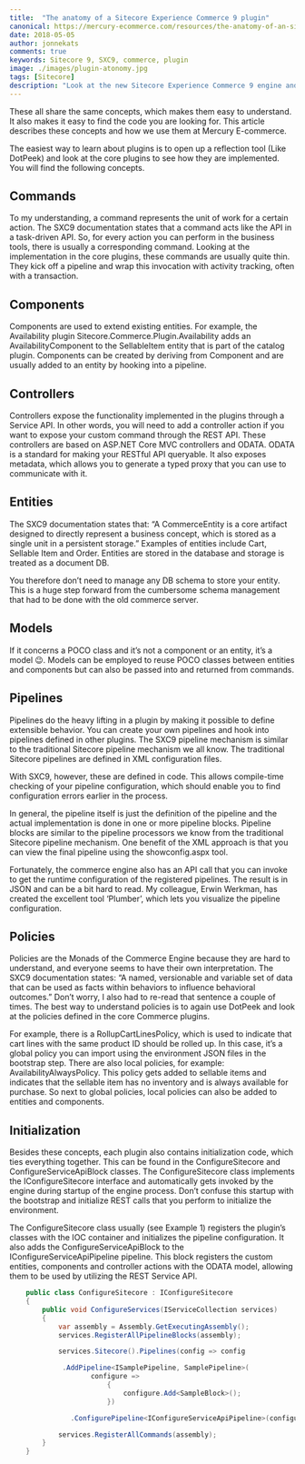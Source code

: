 ```yaml
---
title:  "The anatomy of a Sitecore Experience Commerce 9 plugin"
canonical: https://mercury-ecommerce.com/resources/the-anatomy-of-an-sitecore-experience-commerce-9-plugin
date: 2018-05-05
author: jonnekats
comments: true
keywords: Sitecore 9, SXC9, commerce, plugin
image: ./images/plugin-atonomy.jpg
tags: [Sitecore]
description: "Look at the new Sitecore Experience Commerce 9 engine and you will find that the engine itself is just a shell: the core functionality is implemented as plugins. Extending the engine can be done by creating your own plugins."
---
```

These all share the same concepts, which makes them easy to understand. It also makes it easy to find the code you are looking for. This article describes these concepts and how we use them at Mercury E-commerce.

The easiest way to learn about plugins is to open up a reflection tool (Like DotPeek) and look at the core plugins to see how they are implemented. You will find the following concepts.
 
## Commands
To my understanding, a command represents the unit of work for a certain action. The SXC9 documentation states that a command acts like the API in a task-driven API. So, for every action you can perform in the business tools, there is usually a corresponding command. Looking at the implementation in the core plugins, these commands are usually quite thin. They kick off a pipeline and wrap this invocation with activity tracking, often with a transaction. 
 
## Components
Components are used to extend existing entities. For example, the Availability plugin Sitecore.Commerce.Plugin.Availability adds an AvailabilityComponent to the SellableItem entity that is part of the catalog plugin. Components can be created by deriving from Component and are usually added to an entity by hooking into a pipeline. 
 
## Controllers
Controllers expose the functionality implemented in the plugins through a Service API. In other words, you will need to add a controller action if you want to expose your custom command through the REST API. These controllers are based on ASP.NET Core MVC controllers and ODATA. ODATA is a standard for making your RESTful API queryable. It also exposes metadata, which allows you to generate a typed proxy that you can use to communicate with it. 
 
## Entities
The SXC9 documentation states that: “A CommerceEntity is a core artifact designed to directly represent a business concept, which is stored as a single unit in a persistent storage.” Examples of entities include Cart, Sellable Item and Order. Entities are stored in the database and storage is treated as a document DB.

You therefore don’t need to manage any DB schema to store your entity. This is a huge step forward from the cumbersome schema management that had to be done with the old commerce server. 
 
## Models
If it concerns a POCO class and it’s not a component or an entity, it’s a model 😉. Models can be employed to reuse POCO classes between entities and components but can also be passed into and returned from commands.
 
## Pipelines
Pipelines do the heavy lifting in a plugin by making it possible to define extensible behavior. You can create your own pipelines and hook into pipelines defined in other plugins. The SXC9 pipeline mechanism is similar to the traditional Sitecore pipeline mechanism we all know. The traditional Sitecore pipelines are defined in XML configuration files.

With SXC9, however, these are defined in code. This allows compile-time checking of your pipeline configuration, which should enable you to find configuration errors earlier in the process. 

In general, the pipeline itself is just the definition of the pipeline and the actual implementation is done in one or more pipeline blocks. Pipeline blocks are similar to the pipeline processors we know from the traditional Sitecore pipeline mechanism. One benefit of the XML approach is that you can view the final pipeline using the showconfig.aspx tool.

Fortunately, the commerce engine also has an API call that you can invoke to get the runtime configuration of the registered pipelines. The result is in JSON and can be a bit hard to read. My colleague, Erwin Werkman, has created the excellent tool ‘Plumber’, which lets you visualize the pipeline configuration.  
 
## Policies
Policies are the Monads of the Commerce Engine because they are hard to understand, and everyone seems to have their own interpretation. The SXC9 documentation states: “A named, versionable and variable set of data that can be used as facts within behaviors to influence behavioral outcomes.” Don’t worry, I also had to re-read that sentence a couple of times. The best way to understand policies is to again use DotPeek and look at the policies defined in the core Commerce plugins.

For example, there is a RollupCartLinesPolicy, which is used to indicate that cart lines with the same product ID should be rolled up. In this case, it’s a global policy you can import using the environment JSON files in the bootstrap step. There are also local policies, for example: AvailabilityAlwaysPolicy. This policy gets added to sellable items and indicates that the sellable item has no inventory and is always available for purchase. So next to global policies, local policies can also be added to entities and components.
 
## Initialization
Besides these concepts, each plugin also contains initialization code, which ties everything together. This can be found in the ConfigureSitecore and ConfigureServiceApiBlock classes. The ConfigureSitecore class implements the IConfigureSitecore interface and automatically gets invoked by the engine during startup of the engine process. Don’t confuse this startup with the bootstrap and initialize REST calls that you perform to initialize the environment.
 
The ConfigureSitecore class usually (see Example 1) registers the plugin’s classes with the IOC container and initializes the pipeline configuration. It also adds the ConfigureServiceApiBlock to the IConfigureServiceApiPipeline pipeline. This block registers the custom entities, components and controller actions with the ODATA model, allowing them to be used by utilizing the REST Service API. 

``` csharp
    public class ConfigureSitecore : IConfigureSitecore
    {
        public void ConfigureServices(IServiceCollection services)
        {
            var assembly = Assembly.GetExecutingAssembly();
            services.RegisterAllPipelineBlocks(assembly);

            services.Sitecore().Pipelines(config => config

             .AddPipeline<ISamplePipeline, SamplePipeline>(
                    configure =>
                        {
                            configure.Add<SampleBlock>();
                        })

               .ConfigurePipeline<IConfigureServiceApiPipeline>(configure => configure.Add<ConfigureServiceApiBlock>()));

            services.RegisterAllCommands(assembly);
        }
    }
```

